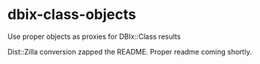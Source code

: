 # dbix-class-objects
Use proper objects as proxies for DBIx::Class results

Dist::Zilla conversion zapped the README.  Proper readme coming shortly.
